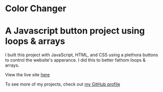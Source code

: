 # Color Changer
# A Javascript button project using loops & arrays

 I built this project with JavaScript, HTML, and CSS using a plethora buttons to control the website's apperance. I did this to better fathom loops & arrays.

 View the live site [here](https://rileygcastle.github.io/ColorChanger/)

 To see more of my projects, check out [my GitHub profile](https://github.com/rileygcastle)